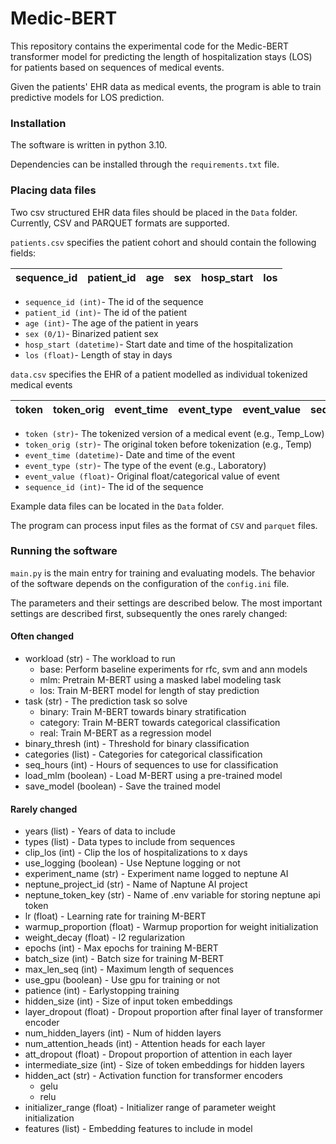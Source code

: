 # Medic-BERT

This repository contains the experimental code for the Medic-BERT transformer model
for predicting the length of hospitalization stays (LOS) for patients based on sequences of 
medical events. 

Given the patients' EHR data as medical events, the program is able to train 
predictive models for LOS prediction. 

### Installation
The software is written in python 3.10. 

Dependencies can be installed through the `requirements.txt` file.

### Placing data files
Two csv structured EHR data files should be placed in the `Data` folder.
Currently, CSV and PARQUET formats are supported. 

`patients.csv` specifies the patient cohort and should contain the following fields:

| sequence_id | patient_id | age | sex | hosp_start | los |
|-------------|------------|-----|-----|------------|-----|
* `sequence_id (int)`- The id of the sequence
* `patient_id (int)`- The id of the patient
* `age (int)`- The age of the patient in years
* `sex (0/1)`- Binarized patient sex
* `hosp_start (datetime)`- Start date and time of the hospitalization
* `los (float)`- Length of stay in days

`data.csv` specifies the EHR of a patient modelled as individual tokenized medical events

| token | token_orig | event_time | event_type | event_value | sequence_id |
|-------|------------|------------|------------|-------------|-------------|
* `token (str)`- The tokenized version of a medical event (e.g., Temp_Low)
* `token_orig (str)`- The original token before tokenization (e.g., Temp) 
* `event_time (datetime)`- Date and time of the event
* `event_type (str)`- The type of the event (e.g., Laboratory)
* `event_value (float)`- Original float/categorical value of event
* `sequence_id (int)`- The id of the sequence

Example data files can be located in the `Data` folder.

The program can process input files as the format of `CSV` and `parquet` files.

### Running the software
`main.py` is the main entry for training and evaluating models. The behavior of the 
software depends on the configuration of the `config.ini` file.

The parameters and their settings are described below. The most important settings
are described first, subsequently the ones rarely changed:
#### Often changed
* workload (str) - The workload to run
  * base: Perform baseline experiments for rfc, svm and ann models 
  * mlm: Pretrain M-BERT using a masked label modeling task
  * los: Train M-BERT model for length of stay prediction
* task (str) - The prediction task so solve 
  * binary: Train M-BERT towards binary stratification 
  * category: Train M-BERT towards categorical classification
  * real: Train M-BERT as a regression model
* binary_thresh (int) - Threshold for binary classification
* categories (list) - Categories for categorical classification
* seq_hours (int) - Hours of sequences to use for classification
* load_mlm (boolean) - Load M-BERT using a pre-trained model
* save_model (boolean) - Save the trained model

#### Rarely changed
* years (list) - Years of data to include
* types (list) - Data types to include from sequences
* clip_los (int) - Clip the los of hospitalizations to x days
* use_logging (boolean) - Use Neptune logging or not
* experiment_name (str) - Experiment name logged to neptune AI
* neptune_project_id (str) - Name of Naptune AI project
* neptune_token_key (str) - Name of .env variable for storing neptune api token 
* lr (float) - Learning rate for training M-BERT
* warmup_proportion (float) - Warmup proportion for weight initialization
* weight_decay (float) - l2 regularization
* epochs (int) - Max epochs for training M-BERT
* batch_size (int) - Batch size for training M-BERT
* max_len_seq (int) - Maximum length of sequences
* use_gpu (boolean) - Use gpu for training or not
* patience (int) - Earlystopping training
* hidden_size (int) - Size of input token embeddings
* layer_dropout (float) - Dropout proportion after final layer of transformer encoder
* num_hidden_layers (int) - Num of hidden layers
* num_attention_heads (int) - Attention heads for each layer
* att_dropout (float) - Dropout proportion of attention in each layer
* intermediate_size (int) - Size of token embeddings for hidden layers
* hidden_act (str) - Activation function for transformer encoders
  * gelu
  * relu
* initializer_range (float) - Initializer range of parameter weight initialization
* features (list) - Embedding features to include in model
